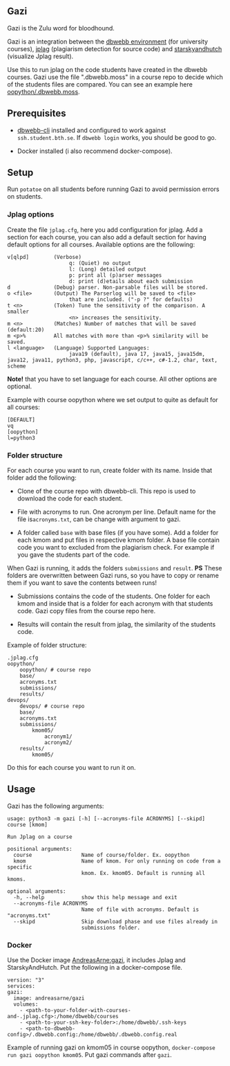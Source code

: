 Gazi
-------------------------

Gazi is the Zulu word for bloodhound.

Gazi is an integration between the [dbwebb environment](https://github.com/dbwebb-se/dbwebb-cli) (for university courses), [jplag](https://github.com/CodeGra-de/jplag) (plagiarism detection for source code) and [starskyandhutch](https://github.com/emilfolino/starskyandhutch) (visualize Jplag result).

Use this to run jplag on the code students have created in the dbwebb courses. Gazi use the file ".dbwebb.moss" in a course repo to decide which of the students files are compared. You can see an example here [oopython/.dbwebb.moss](https://github.com/dbwebb-se/oopython/blob/master/.dbwebb.moss).



Prerequisites
------------------------

- [dbwebb-cli](https://dbwebb.se/dbwebb-cli) installed and configured to work against `ssh.student.bth.se`. If `dbwebb login` works, you should be good to go.

- Docker installed (i also recommend docker-compose).



Setup
--------------------------

Run `potatoe` on all students before running Gazi to avoid permission errors on students.



### Jplag options

Create the file `jplag.cfg`, here you add configuration for jplag. Add a section for each course, you can also add a default section for having default options for all courses. Available options are the following:

```
v[qlpd]        (Verbose)
                    q: (Quiet) no output
                    l: (Long) detailed output
                    p: print all (p)arser messages
                    d: print (d)etails about each submission
d              (Debug) parser. Non-parsable files will be stored.
o <file>       (Output) The Parserlog will be saved to <file>
                    that are included. ("-p ?" for defaults)
t <n>          (Token) Tune the sensitivity of the comparison. A smaller
                    <n> increases the sensitivity.
m <n>          (Matches) Number of matches that will be saved (default:20)
m <p>%         All matches with more than <p>% similarity will be saved.
l <language>   (Language) Supported Languages:
                    java19 (default), java 17, java15, java15dm, java12, java11, python3, php, javascript, c/c++, c#-1.2, char, text, scheme

```

**Note!** that you have to set language for each course. All other options are optional.

Example with course oopython where we set output to quite as default for all courses:

```
[DEFAULT]
vq
[oopython]
l=python3
```



### Folder structure

For each course you want to run, create folder with its name. Inside that folder add the following:

- Clone of the course repo with dbwebb-cli. This repo is used to download the code for each student.

- File with acronyms to run. One acronym per line. Default name for the file is`acronyms.txt`, can be change with argument to gazi.

- A folder called `base` with base files (if you have some). Add a folder for each kmom and put files in respective kmom folder. A base file contain code you want to excluded from the plagiarism check. For example if you gave the students part of the code.

When Gazi is running, it adds the folders `submissions` and `result`. **PS** These folders are overwritten between Gazi runs, so you have to copy or rename them if you want to save the contents between runs!

- Submissions contains the code of the students. One folder for each kmom and inside that is a folder for each acronym with that students code. Gazi copy files from the course repo here.

- Results will contain the result from jplag, the similarity of the students code.

Example of folder structure:

```
.jplag.cfg
oopython/
    oopython/ # course repo
    base/
    acronyms.txt
    submissions/
    results/
devops/
    devops/ # course repo
    base/
    acronyms.txt
    submissions/
        kmom05/
            acronym1/
            acronym2/
    results/
        kmom05/
```

Do this for each course you want to run it on.



Usage
-------------------------

Gazi has the following arguments:

```
usage: python3 -m gazi [-h] [--acronyms-file ACRONYMS] [--skipd] course [kmom]

Run Jplag on a course

positional arguments:
  course                Name of course/folder. Ex. oopython
  kmom                  Name of kmom. For only running on code from a specific
                        kmom. Ex. kmom05. Default is running all kmoms.

optional arguments:
  -h, --help            show this help message and exit
  --acronyms-file ACRONYMS
                        Name of file with acronyms. Default is "acronyms.txt"
  --skipd               Skip download phase and use files already in
                        submissions folder.
```



### Docker

Use the Docker image [AndreasArne:gazi](https://hub.docker.com/repository/docker/andreasarne/gazi), it includes Jplag and StarskyAndHutch. Put the following in a docker-compose file.

```
version: "3"
services:
gazi:
  image: andreasarne/gazi
  volumes:
    - <path-to-your-folder-with-courses-and-.jplag.cfg>:/home/dbwebb/courses
    - <path-to-your-ssh-key-folder>:/home/dbwebb/.ssh-keys
    - <path-to-dbwebb-config>/.dbwebb.config:/home/dbwebb/.dbwebb.config.real
```

Example of running gazi on kmom05 in course oopython, `docker-compose run gazi oopython kmom05`. Put gazi commands after `gazi`.
